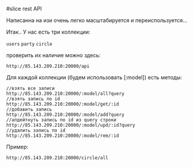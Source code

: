 #slice rest API

Написанна на изи очень легко масштабируется и переиспользуется...

Итак.. У нас есть три коллекции:

`users` `party` `circle`

проверить их наличие можно здесь:

```
http://85.143.209.210:20000/api
```

Для каждой коллекции (будем использовать [:model]) есть методы:

```
//взять все записи
http://85.143.209.210:20000/:model/all?query
//взять запись по id
http://85.143.209.210:20000/:model/get/:id
//добавить запись
http://85.143.209.210:20000/:model/add?query
//апдейтнуть запись по id из query строки
http://85.143.209.210:20000/:model/upd/:id?query
//удалить запись по id
http://85.143.209.210:20000/:model/rem/:id
```
Пример:

```
http://85.143.209.210:20000/circle/all
```
